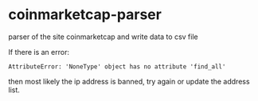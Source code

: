 # coinmarketcap-parser
parser of the site coinmarketcap and write data to csv file

If there is an error:
```
AttributeError: 'NoneType' object has no attribute 'find_all'
```
then most likely the ip address is banned, try again or update the address list.
